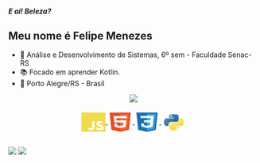 ##### E ai! Beleza?
## Meu nome é Felipe Menezes

- 🏫 Análise e Desenvolvimento de Sistemas, 6º sem - Faculdade Senac-RS
- 📚 Focado em aprender Kotlin.
- 📍 Porto Alegre/RS - Brasil



<div align="center">
  <a href="https://github.com/f3lip3mp">
  <img height="180em" src="https://github-readme-stats.vercel.app/api?username=f3lip3mp&show_icons=true&theme=swift&include_all_commits=true&count_private=true"/>
</div>

<div align="center"><br>
  <img align="center" alt="icon-JS" height="40" width="50" src="https://raw.githubusercontent.com/devicons/devicon/master/icons/javascript/javascript-plain.svg">
  <img align="center" alt="icon-HTML" height="40" width="50" src="https://raw.githubusercontent.com/devicons/devicon/master/icons/html5/html5-original.svg">
  <img align="center" alt="icon-CSS" height="40" width="50" src="https://raw.githubusercontent.com/devicons/devicon/master/icons/css3/css3-original.svg">
  <img align="center" alt="icon-Python" height="40" width="50" src="https://raw.githubusercontent.com/devicons/devicon/master/icons/python/python-original.svg">
</div>
  
  ##
 
<div>
  <a href = "mailto:pmenezesfelipe@gmail.com"><img src="https://img.shields.io/badge/-Gmail-%23333?style=for-the-badge&logo=gmail&logoColor=red" target="_blank"></a>
  <a href="https://www.linkedin.com/in/mpfelipe/" target="_blank"><img src="https://img.shields.io/badge/-LinkedIn-%230077B5?style=for-the-badge&logo=linkedin&logoColor=white" target="_blank"></a>
</div>
